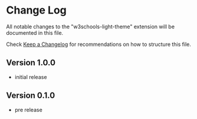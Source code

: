 # Change Log

All notable changes to the "w3schools-light-theme" extension will be documented in this file.

Check [Keep a Changelog](http://keepachangelog.com/) for recommendations on how to structure this file.

## Version 1.0.0
* initial release

## Version 0.1.0
- pre release
